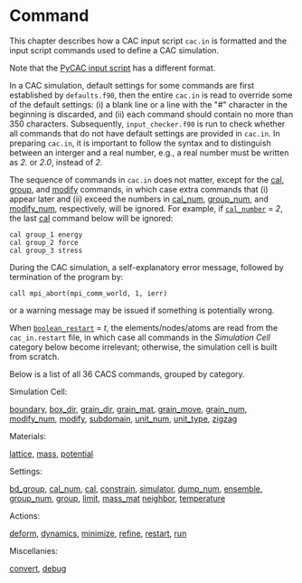 # Command

This chapter describes how a CAC input script `cac.in` is formatted and the input script commands used to define a CAC simulation.

Note that the [PyCAC input script](../chapter4/README.md) has a different format.

In a CAC simulation, default settings for some commands are first established by `defaults.f90`, then the entire `cac.in` is read to override some of the default settings: (i) a blank line or a line with the "\#" character in the beginning is discarded, and (ii) each command should contain no more than 350 characters. Subsequently, `input_checker.f90` is run to check whether all commands that do not have default settings are provided in `cac.in`. In preparing `cac.in`, it is important to follow the syntax and to distinguish between an interger and a real number, e.g., a real number must be written as _2._ or _2.0_, instead of _2_.

The sequence of commands in `cac.in` does not matter, except for the [cal](cal.md), [group](group.md), and [modify](modify.md) commands, in which case extra commands that (i) appear later and (ii) exceed the numbers in [cal_num](cal_num.md), [group_num](group_num.md), and [modify_num](modify_num.md), respectively, will be ignored. For example, if [`cal_number`](cal_num.md) = _2_, the last [cal](cal.md) command below will be ignored:

	cal group_1 energy
	cal group_2 force
	cal group_3 stress

During the CAC simulation, a self-explanatory error message, followed by termination of the program by:

	call mpi_abort(mpi_comm_world, 1, ierr)

or a warning message may be issued if something is potentially wrong.

When [`boolean_restart`](restart.md) = _t_, the elements/nodes/atoms are read from the `cac_in.restart` file, in which case all commands in the _Simulation Cell_ category below become irrelevant; otherwise, the simulation cell is built from scratch.

Below is a list of all 36 CACS commands, grouped by category.

Simulation Cell:

[boundary](boundary.md), [box_dir](box_dir.md), [grain\_dir](grain_dir.md), [grain\_mat](grain_mat.md), [grain\_move](grain_move.md), [grain\_num](grain_num.md), [modify\_num](modify_num.md), [modify](modify.md), [subdomain](subdomain.md), [unit_num](unit_num.md), [unit_type](unit_type.md), [zigzag](zigzag.md)

Materials:

[lattice](lattice.md), [mass](mass.md), [potential](potential.md)

Settings:

[bd\_group](bd_group.md), [cal\_num](cal_num.md), [cal](cal.md), [constrain](constrain.md), [simulator](simulator.md), [dump\_num](dump_num.md), [ensemble](ensemble.md), [group\_num](group_num.md), [group](group.md), [limit](limit.md), [mass_mat](mass_mat.md) [neighbor](neighbor.md), [temperature](temperature.md)

Actions:

[deform](deform.md), [dynamics](dynamics.md), [minimize](minimize.md), [refine](refine.md), [restart](restart.md), [run](run.md)

Miscellanies:

[convert](convert.md), [debug](debug.md)